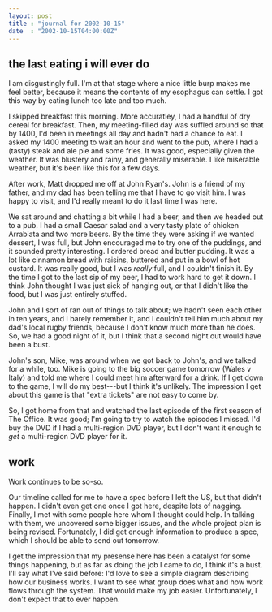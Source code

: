 ```yaml
---
layout: post
title : "journal for 2002-10-15"
date  : "2002-10-15T04:00:00Z"
---
```



## the last eating i will ever do

I am disgustingly full.  I'm at that stage where a nice little burp makes me feel better, because it means the contents of my esophagus can settle.  I got this way by eating lunch too late and too much.

I skipped breakfast this morning.  More accuratley, I had a handful of dry cereal for breakfast.  Then, my meeting-filled day was suffled around so that by 1400, I'd been in meetings all day and hadn't had a chance to eat.  I asked my 1400 meeting to wait an hour and went to the pub, where I had a (tasty) steak and ale pie and some fries.  It was good, especially given the weather. It was blustery and rainy, and generally miserable.  I like miserable weather, but it's been like this for a few days.

After work, Matt dropped me off at John Ryan's.  John is a friend of my father, and my dad has been telling me that I have to go visit him.  I was happy to visit, and I'd really meant to do it last time I was here. 

We sat around and chatting a bit while I had a beer, and then we headed out to a pub.  I had a small Caesar salad and a very tasty plate of chicken Arrabiata and two more beers.  By the time they were asking if we wanted dessert, I was full, but John encouraged me to try one of the puddings, and it sounded pretty interesting.  I ordered bread and butter pudding.  It was a lot like cinnamon bread with raisins, buttered and put in a bowl of hot custard.  It was really good, but I was <em>really</em> full, and I couldn't finish it.  By the time I got to the last sip of my beer, I had to work hard to get it down.  I think John thought I was just sick of hanging out, or that I didn't like the food, but I was just entirely stuffed.

John and I sort of ran out of things to talk about; we hadn't seen each other in ten years, and I barely remember it, and I couldn't tell him much about my dad's local rugby friends, because I don't know much more than he does.  So, we had a good night of it, but I think that a second night out would have been a bust.  

John's son, Mike, was around when we got back to John's, and we talked for a while, too.  Mike is going to the big soccer game tomorrow (Wales v Italy) and told me where I could meet him afterward for a drink.  If I get down to the game, I will do my best---but I think it's unlikely.  The impression I get about this game is that "extra tickets" are not easy to come by.

So, I got home from that and watched the last episode of the first season of The Office.  It was good; I'm going to try to watch the episodes I missed.  I'd buy the DVD if I had a multi-region DVD player, but I don't want it enough to <em>get</em> a multi-region DVD player for it.

## work

Work continues to be so-so.

Our timeline called for me to have a spec before I left the US, but that didn't happen.  I didn't even get one once I got here, despite lots of nagging. Finally, I met with some people here whom I thought could help.  In talking with them, we uncovered some bigger issues, and the whole project plan is being revised.  Fortunately, I did get enough information to produce a spec, which I should be able to send out tomorrow.

I get the impression that my presense here has been a catalyst for some things happening, but as far as doing the job I came to do, I think it's a bust.  I'll say what I've said before:  I'd love to see a simple diagram describing how our business works.  I want to see what group does what and how work flows through the system.  That would make my job easier.  Unfortunately, I don't expect that to ever happen.

